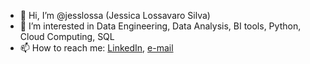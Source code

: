- 👋 Hi, I’m @jesslossa (Jessica Lossavaro Silva)
- 👀 I’m interested in Data Engineering, Data Analysis, BI tools, Python, Cloud Computing, SQL
- 📫 How to reach me: [LinkedIn](https://www.linkedin.com/in/jessicalossavaro/), [e-mail](jessicalossa@gmail.com)

<!---
jesslossa/jesslossa is a ✨ special ✨ repository because its `README.md` (this file) appears on your GitHub profile.
You can click the Preview link to take a look at your changes.
--->
